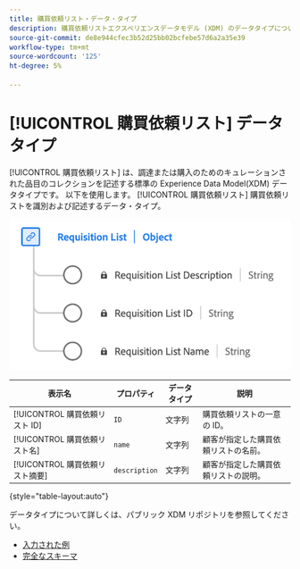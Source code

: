 ```yaml
---
title: 購買依頼リスト・データ・タイプ
description: 購買依頼リストエクスペリエンスデータモデル (XDM) のデータタイプについて説明します。
source-git-commit: de8e944cfec3b52d25bb02bcfebe57d6a2a35e39
workflow-type: tm+mt
source-wordcount: '125'
ht-degree: 5%

---
```


# [!UICONTROL 購買依頼リスト] データタイプ

[!UICONTROL 購買依頼リスト] は、調達または購入のためのキュレーションされた品目のコレクションを記述する標準の Experience Data Model(XDM) データタイプです。 以下を使用します。 [!UICONTROL 購買依頼リスト] 購買依頼リストを識別および記述するデータ・タイプ。

![の図 [!UICONTROL 購買依頼リスト] データタイプ。](../images/data-types/requisition-list.png)

| 表示名 | プロパティ | データタイプ | 説明 |
|---------------------------|-------------------|-----------|--------------------------------------------------|
| [!UICONTROL 購買依頼リスト ID] | `ID` | 文字列 | 購買依頼リストの一意の ID。 |
| [!UICONTROL 購買依頼リスト名] | `name` | 文字列 | 顧客が指定した購買依頼リストの名前。 |
| [!UICONTROL 購買依頼リスト摘要] | `description` | 文字列 | 顧客が指定した購買依頼リストの説明。 |

{style="table-layout:auto"}

データタイプについて詳しくは、パブリック XDM リポジトリを参照してください。

* [入力された例](https://github.com/adobe/xdm/blob/master/components/datatypes/requisitionlist.example.1.json)
* [完全なスキーマ](https://github.com/adobe/xdm/blob/master/components/datatypes/requisitionlist.schema.json)
